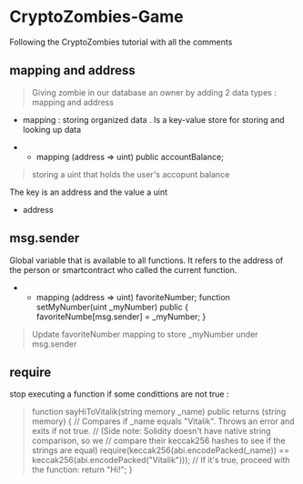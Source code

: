# CryptoZombies-Game
Following the CryptoZombies tutorial with all the comments 


## mapping and address

> Giving zombie in our database an owner by adding 2 data types : mapping and address

- mapping : storing organized data . Is a key-value store for storing and looking up data

* * mapping (address => uint) public accountBalance; 
> storing a uint that holds the user's accopunt balance

The key is an address and the value a uint 

- address 

## msg.sender

Global variable that is available to all functions. It refers to the address of the person or smartcontract who called the current function.

* * mapping (address => uint) favoriteNumber; function setMyNumber(uint _myNumber) public {  favoriteNumbe[msg.sender] = _myNumber; }
> Update favoriteNumber mapping to store _myNumber under msg.sender

## require

stop executing a function if some condittions are not true : 

> function sayHiToVitalik(string memory _name) public returns (string memory) {
> // Compares if _name equals "Vitalik". Throws an error and exits if not true.
> // (Side note: Solidity doesn't have native string comparison, so we
>  // compare their keccak256 hashes to see if the strings are equal)
>  require(keccak256(abi.encodePacked(_name)) == keccak256(abi.encodePacked("Vitalik")));
>  // If it's true, proceed with the function:
>  return "Hi!";
>}